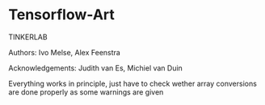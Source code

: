 # Tensorflow-Art
TINKERLAB

Authors: Ivo Melse, Alex Feenstra

Acknowledgements:
Judith van Es, Michiel van Duin

Everything works in principle, just have to check wether array conversions are done properly as some warnings are given
